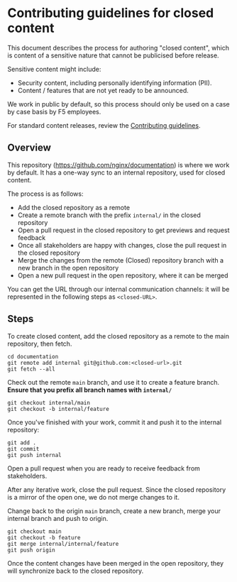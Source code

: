 # Contributing guidelines for closed content

This document describes the process for authoring "closed content", which is content of a sensitive nature that cannot be publicised before release.

Sensitive content might include:

- Security content, including personally identifying information (PII).
- Content / features that are not yet ready to be announced.

We work in public by default, so this process should only be used on a case by case basis by F5 employees. 

For standard content releases, review the [Contributing guidelines](/CONTRIBUTING.md).

## Overview

This repository (https://github.com/nginx/documentation) is where we work by default. It has a one-way sync to an internal repository, used for closed content.

The process is as follows:

- Add the closed repository as a remote
- Create a remote branch with the prefix `internal/` in the closed repository
- Open a pull request in the closed repository to get previews and request feedback
- Once all stakeholders are happy with changes, close the pull request in the closed repository
- Merge the changes from the remote (Closed) repository branch with a new branch in the open repository
- Open a new pull request in the open repository, where it can be merged

You can get the URL through our internal communication channels: it will be represented in the following steps as `<closed-URL>`.

## Steps

To create closed content, add the closed repository as a remote to the main repository, then fetch.

```shell
cd documentation
git remote add internal git@github.com:<closed-url>.git
git fetch --all
```

Check out the remote `main` branch, and use it to create a feature branch. **Ensure that you prefix all branch names with `internal/`**

```shell
git checkout internal/main
git checkout -b internal/feature
```

Once you've finished with your work, commit it and push it to the internal repository:

```shell
git add .
git commit
git push internal
```

Open a pull request when you are ready to receive feedback from stakeholders.

After any iterative work, close the pull request. Since the closed repository is a mirror of the open one, we do not merge changes to it.

Change back to the origin `main` branch, create a new branch, merge your internal branch and push to origin.

```shell
git checkout main
git checkout -b feature
git merge internal/internal/feature
git push origin
```

Once the content changes have been merged in the open repository, they will synchronize back to the closed repository.
